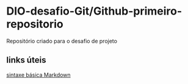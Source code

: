 # DIO-desafio-Git/Github-primeiro-repositorio
 Repositório criado para o desafio de projeto

## links úteis 
[sintaxe básica Markdown](https://www.markdownguide.org/basic-syntax/)
